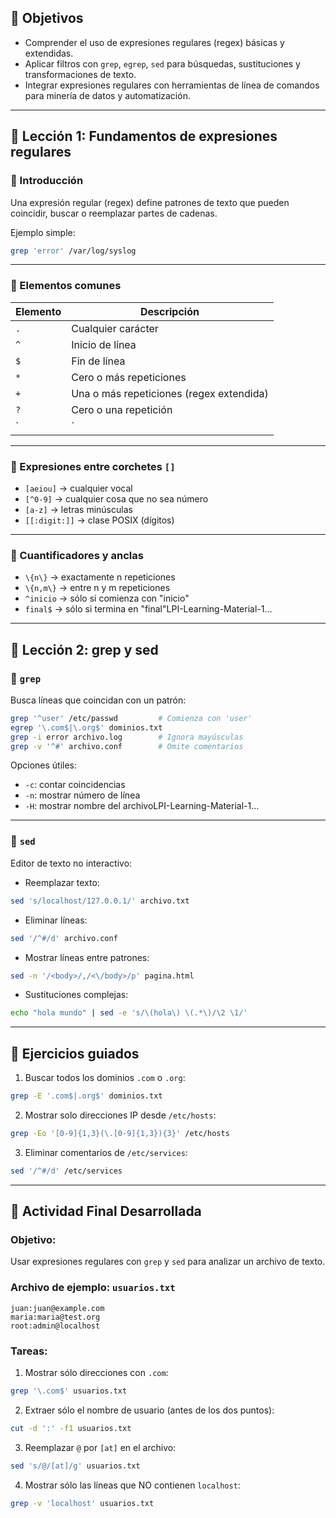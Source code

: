 
## 🎯 Objetivos

- Comprender el uso de expresiones regulares (regex) básicas y extendidas.
- Aplicar filtros con `grep`, `egrep`, `sed` para búsquedas, sustituciones y transformaciones de texto.
- Integrar expresiones regulares con herramientas de línea de comandos para minería de datos y automatización.

---

## 📘 Lección 1: Fundamentos de expresiones regulares

### 🔹 Introducción

Una expresión regular (regex) define patrones de texto que pueden coincidir, buscar o reemplazar partes de cadenas.

Ejemplo simple:

```bash
grep 'error' /var/log/syslog
```

---
### 🔹 Elementos comunes

|Elemento|Descripción|
|---|---|
|`.`|Cualquier carácter|
|`^`|Inicio de línea|
|`$`|Fin de línea|
|`*`|Cero o más repeticiones|
|`+`|Una o más repeticiones (regex extendida)|
|`?`|Cero o una repetición|
|`|`|

---

### 🔹 Expresiones entre corchetes `[]`

- `[aeiou]` → cualquier vocal
- `[^0-9]` → cualquier cosa que no sea número
- `[a-z]` → letras minúsculas
- `[[:digit:]]` → clase POSIX (dígitos)

---

### 🔹 Cuantificadores y anclas

- `\{n\}` → exactamente n repeticiones
- `\{n,m\}` → entre n y m repeticiones
- `^inicio` → sólo si comienza con "inicio"
- `final$` → sólo si termina en "final"LPI-Learning-Material-1…

---

## 🧰 Lección 2: grep y sed

### 🔹 `grep`

Busca líneas que coincidan con un patrón:

```bash
grep '^user' /etc/passwd         # Comienza con 'user'
egrep '\.com$|\.org$' dominios.txt
grep -i error archivo.log        # Ignora mayúsculas
grep -v '^#' archivo.conf        # Omite comentarios
```

Opciones útiles:

- `-c`: contar coincidencias
- `-n`: mostrar número de línea
- `-H`: mostrar nombre del archivoLPI-Learning-Material-1…

---

### 🔹 `sed`

Editor de texto no interactivo:

- Reemplazar texto:
    
```bash
sed 's/localhost/127.0.0.1/' archivo.txt
```
    
- Eliminar líneas:
    
```bash
sed '/^#/d' archivo.conf
```
    
- Mostrar líneas entre patrones:
    
```bash
sed -n '/<body>/,/<\/body>/p' pagina.html
```
    
- Sustituciones complejas:
    
```bash
echo "hola mundo" | sed -e 's/\(hola\) \(.*\)/\2 \1/'
```

---

## 🧪 Ejercicios guiados

1. Buscar todos los dominios `.com` o `.org`:
    
```bash
grep -E '.com$|.org$' dominios.txt
```
    
2. Mostrar solo direcciones IP desde `/etc/hosts`:
    
```bash
grep -Eo '[0-9]{1,3}(\.[0-9]{1,3}){3}' /etc/hosts
```
    
3. Eliminar comentarios de `/etc/services`:
    
```bash
sed '/^#/d' /etc/services
```

---

## 📝 Actividad Final Desarrollada

### Objetivo:

Usar expresiones regulares con `grep` y `sed` para analizar un archivo de texto.

### Archivo de ejemplo: `usuarios.txt`

```text
juan:juan@example.com
maria:maria@test.org
root:admin@localhost
```

### Tareas:

1. Mostrar sólo direcciones con `.com`:
    
```bash
grep '\.com$' usuarios.txt
```
    
2. Extraer sólo el nombre de usuario (antes de los dos puntos):
    
```bash
cut -d ':' -f1 usuarios.txt
```
    
3. Reemplazar `@` por `[at]` en el archivo:
    
```bash
sed 's/@/[at]/g' usuarios.txt
```
    
4. Mostrar sólo las líneas que NO contienen `localhost`:
    
```bash
grep -v 'localhost' usuarios.txt
```
